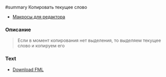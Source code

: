 ﻿#summary Копировать текущее слово

  * [Макросы для редактора](Editor.md)

### Описание ###

> Если в момент копирования нет выделения, то выделяем текущее слово и копируем его

### Text ###

  * [Download FML](http://far-macro-library.googlecode.com/svn/trunk/Editor/CopyWord.fml)